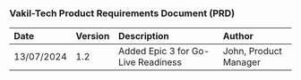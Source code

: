 ### **Vakil-Tech Product Requirements Document (PRD)**

| Date | Version | Description | Author |
| :---- | :---- | :---- | :---- |
| 13/07/2024 | 1.2 | Added Epic 3 for Go-Live Readiness | John, Product Manager |
